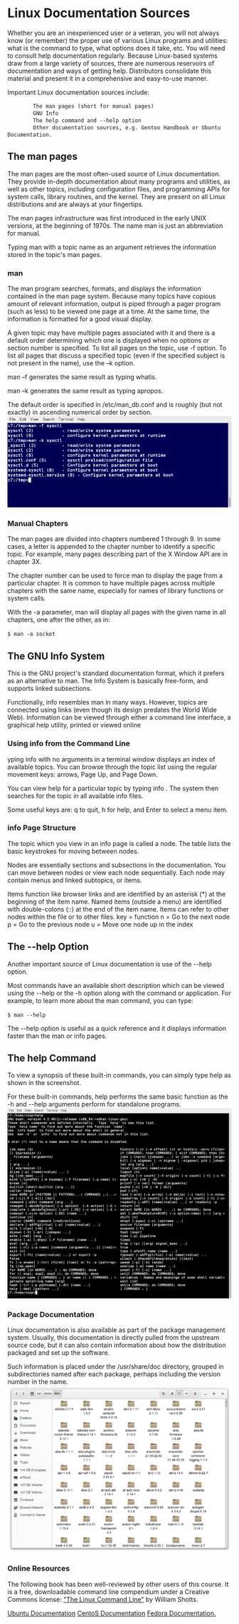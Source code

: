 # Linux Documentation Sources

Whether you are an inexperienced user or a veteran, you will not always know (or remember) the proper use of various Linux programs and utilities: what is the command to type, what options does it take, etc. You will need to consult help documentation regularly. Because Linux-based systems draw from a large variety of sources, there are numerous reservoirs of documentation and ways of getting help. Distributors consolidate this material and present it in a comprehensive and easy-to-use manner.

Important Linux documentation sources include:

            The man pages (short for manual pages)
            GNU Info
            The help command and --help option
            Other documentation sources, e.g. Gentoo Handbook or Ubuntu Documentation.


## The man pages
The man pages are the most often-used source of Linux documentation. They provide in-depth documentation about many programs and utilities, as well as other topics, including configuration files, and programming APIs for system calls, library routines, and the kernel. They are present on all Linux distributions and are always at your fingertips.

The man pages infrastructure was first introduced in the early UNIX versions, at the beginning of 1970s. The name man is just an abbreviation for manual.

Typing man with a topic name as an argument retrieves the information stored in the topic's man pages.

### man

The man program searches, formats, and displays the information contained in the man page system. Because many topics have copious amount of relevant information, output is piped through a pager program (such as less) to be viewed one page at a time. At the same time, the information is formatted for a good visual display.

A given topic may have multiple pages associated with it and there is a default order determining which one is displayed when no options or section number is specified. To list all pages on the topic, use -f option. To list all pages that discuss a specified topic (even if the specified subject is not present in the name), use the –k option.

man –f generates the same result as typing whatis.

man –k generates the same result as typing apropos.

The default order is specified in /etc/man_db.conf and is roughly (but not exactly) in ascending numerical order by section.
![man](images/man1.png)

### Manual Chapters
The man pages are divided into chapters numbered 1 through 9. In some cases, a letter is appended to the chapter number to identify a specific topic. For example, many pages describing part of the X Window API are in chapter 3X.

The chapter number can be used to force man to display the page from a particular chapter. It is common to have multiple pages across multiple chapters with the same name, especially for names of library functions or system calls.

With the -a parameter, man will display all pages with the given name in all chapters, one after the other, as in:

`$ man -a socket`

## The GNU Info System
This is the GNU project's standard documentation format, which it prefers as an alternative to man. The Info System is basically free-form, and supports linked subsections.

Functionally, info resembles man in many ways. However, topics are connected using links (even though its design predates the World Wide Web). Information can be viewed through either a command line interface, a graphical help utility, printed or viewed online

### Using info from the Command Line
yping info with no arguments in a terminal window displays an index of available topics. You can browse through the topic list using the regular movement keys: arrows, Page Up, and Page Down.

You can view help for a particular topic by typing info <topic name>. The  system then searches for the topic in all available info files.

Some useful keys are: q to quit, h for help, and Enter to select a menu item.

### info Page Structure
The topic which you view in an info page is called a node. The table lists the basic keystrokes for moving between nodes.

Nodes are essentially sections and subsections in the documentation. You can move between nodes or view each node sequentially. Each node may contain menus and linked subtopics, or items.

Items function like browser links and are identified by an asterisk (*) at the beginning of the item name. Named items (outside a menu) are identified with double-colons (::) at the end of the item name. Items can refer to other nodes within the file or to other files. 
key = function
n = Go to the next node
p = Go to the previous node
u = Move one node up in the index

## The --help Option
Another important source of Linux documentation is use of the --help option.

Most commands have an available short description which can be viewed using the --help or the -h option along with the command or application. For example, to learn more about the man command, you can type: 

`$ man --help`

The --help option is useful as a quick reference and it displays information faster than the man or info pages.

## The help Command
To view a synopsis of these built-in commands, you can simply type help as shown in the screenshot.

For these built-in commands, help performs the same basic function as the -h and --help arguments perform for standalone programs.
![help command](images/helpbash.png)

### Package Documentation
Linux documentation is also available as part of the package management system. Usually, this documentation is directly pulled from the upstream source code, but it can also contain information about how the distribution packaged and set up the software.

Such information is placed under the /usr/share/doc directory, grouped in subdirectories named after each package, perhaps including the version number in the name.
![Package Documentation](images/usrsharedoc.png)

### Online Resources
The following book has been well-reviewed by other users of this course. It is a free, downloadable command line compendium under a Creative Commons license:  ["The Linux Command Line"](http://linuxcommand.org/tlcl.php) by William Shotts.

[Ubuntu Documentation](https://help.ubuntu.com/)
[CentoS Documentation](https://wiki.centos.org/Documentation)
[Fedora Documentation.](https://docs.fedoraproject.org/en-US/docs/)
